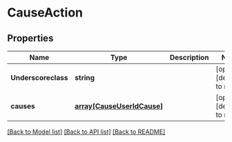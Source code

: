 # CauseAction

## Properties
Name | Type | Description | Notes
------------ | ------------- | ------------- | -------------
**Underscoreclass** | **string** |  | [optional] [default to null]
**causes** | [**array[CauseUserIdCause]**](CauseUserIdCause.md) |  | [optional] [default to null]

[[Back to Model list]](../README.md#documentation-for-models) [[Back to API list]](../README.md#documentation-for-api-endpoints) [[Back to README]](../README.md)


